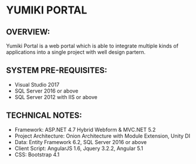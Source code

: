 # YUMIKI PORTAL #

## OVERVIEW: ##

Yumiki Portal is a web portal which is able to integrate multiple kinds of applications into a single project with well design partern.

## SYSTEM PRE-REQUISITES: ##
* Visual Studio 2017
* SQL Server 2016 or above
* SQL Server 2012 with IIS or above

## TECHNICAL NOTES: ##
* Framework: ASP.NET 4.7 Hybrid Webform & MVC.NET 5.2
* Project Architecture: Onion Architecture with Module Extension, Unity DI
* Data: Entity Framework 6.2, SQL Server 2016 or above
* Client Script: AngularJS 1.6, Jquery 3.2.2, Angular 5.1
* CSS: Bootstrap 4.1
